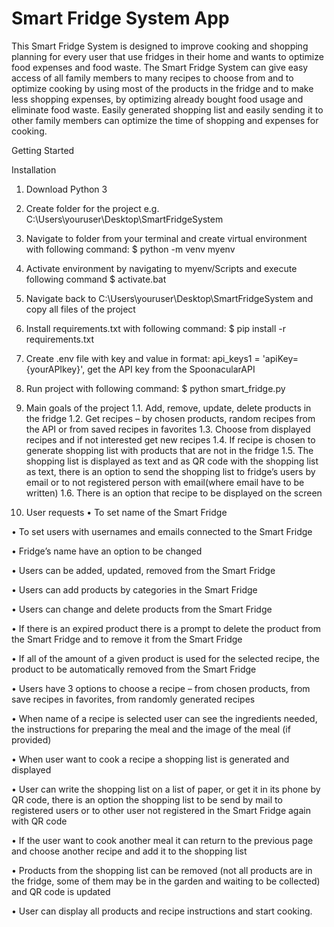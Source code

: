 # Smart Fridge System App


This Smart Fridge System is designed to improve cooking and shopping planning for every user that use fridges in their home and wants to optimize food expenses and food waste. The Smart Fridge System can give easy access of all family members to many recipes to choose from and to optimize cooking by using most of the products in the fridge and to make less shopping expenses, by optimizing already bought food usage and eliminate food waste. Easily generated shopping list and easily sending it to other family members can optimize the time of shopping and expenses for cooking.

Getting Started

Installation
1.	Download Python 3 
2.	Create folder for the project e.g. C:\Users\youruser\Desktop\SmartFridgeSystem
3.	Navigate to folder from your terminal and create virtual environment with following command:
          $ python -m venv myenv
4.	Activate environment by navigating to myenv/Scripts and execute following command
          $ activate.bat
5.	Navigate back to C:\Users\youruser\Desktop\SmartFridgeSystem and copy all files of the project
6.	Install requirements.txt with following command:
          $ pip install -r requirements.txt
7.	Create .env file with key and value in format: api_keys1 = 'apiKey={yourAPIkey}', get the API key from the SpoonacularAPI
8.	Run project with following command:
          $ python smart_fridge.py
	

1.	Main goals of the project
  1.1.	Add, remove, update, delete products in the fridge
  1.2.	Get recipes – by chosen products, random recipes from the API or from saved recipes in favorites
  1.3.	Choose from displayed recipes and if not interested get new recipes
  1.4.	If recipe is chosen to generate shopping list with products that are not in the fridge
  1.5.	The shopping list is displayed as text and as QR code with the shopping list as text, there is an option to send the shopping list to fridge’s users by email or to not registered person with email(where email have to be written)
  1.6.	There is an option that recipe to be displayed on the screen
2.	User requests
  •	To set name of the Smart Fridge

  •	To set users with usernames and emails connected to the Smart Fridge
  
  •	Fridge’s name have an option to be changed
  
  •	Users can be added, updated, removed from the Smart Fridge
  
  •	Users can add products by categories in the Smart Fridge
  
  •	Users can change and delete products from the Smart Fridge
  
  •	If there is an expired product there is a prompt to delete the product from the Smart Fridge and to remove it from the Smart Fridge
  
  •	If all of the amount of a given product is used for the selected recipe, the product to be automatically removed from the Smart Fridge
  
  •	Users have 3 options to choose a recipe – from chosen products, from save recipes in favorites, from randomly generated recipes
  
  •	When name of a recipe is selected user can see the ingredients needed, the instructions for preparing the meal and the image of the meal (if provided)
  
  •	When user want to cook a recipe a shopping list is generated and displayed
  
  •	User can write the shopping list on a list of paper, or get it in its phone by QR code, there is an option the shopping list to be send by mail to registered users or to other user not registered in the Smart Fridge again with QR code
  
  •	If the user want to cook another meal it can return to the previous page and choose another recipe and add it to the shopping list
  
  •	Products from the shopping list can be removed (not all products are in the fridge, some of them may be in the garden and waiting to be collected) and QR code is updated  
  
  •	User can display all products and recipe instructions and start cooking.



